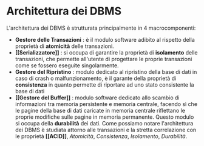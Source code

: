 # Architettura dei DBMS
L'architettura dei DBMS è strutturata principalmente in 4 macrocomponenti:
- **Gestore delle Transazioni** : è il modulo software adibito al rispetto della proprietà di **atomicità** delle transazioni.
- **[[Serializzatore]]** : si occupa di garantire la proprietà di **isolamento** delle transazioni, che permette all'utente di progettare le proprie transazioni come se fossero eseguite singolarmente.
- **Gestore del Ripristino** : modulo dedicato al ripristino della base di dati in caso di crash o malfunzionamento, è il garante della proprietà di **consistenza** in quanto permette di riportare ad uno stato consistente la base di dati
- **[[Gestore del Buffer]]** : modulo software dedicato allo scambio di informazioni tra memoria persistente e memoria centrale, facendo sì che le pagine della base di dati caricate in memoria centrale riflettano le proprie modifiche sulle pagine in memoria permanente. Questo modulo si occupa della **durabilità** dei dati.
Come possiamo notare l'architettura dei DBMS è studiata attorno alle transazioni e la stretta correlazione con le proprietà **[[ACID]]**, *Atomicità*, *Consistenza*, *Isolamento*, *Durabilità*. 